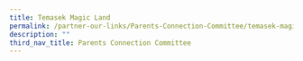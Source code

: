 ```yaml
---
title: Temasek Magic Land
permalink: /partner-our-links/Parents-Connection-Committee/temasek-magic-land
description: ""
third_nav_title: Parents Connection Committee
---
```

